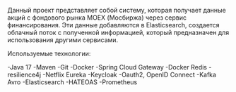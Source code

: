 Данный проект представляет собой систему, которая получает данные акций с фондового рынка MOEX (Мосбиржа) через сервис финансирования. 
Эти данные добавляются в Elasticsearch, создается облачный поток с полученной информацией, который предназначен для использования другими сервисами.

Используемые технологии:

-Java 17
-Maven
-Git
-Docker
-Spring Cloud Gateway
-Docker Redis
-resilience4j
-Netflix Eureka
-Keycloak
-Oauth2, OpenID Connect
-Kafka Avro
-Elasticsearch
-HATEOAS
-Prometheus
